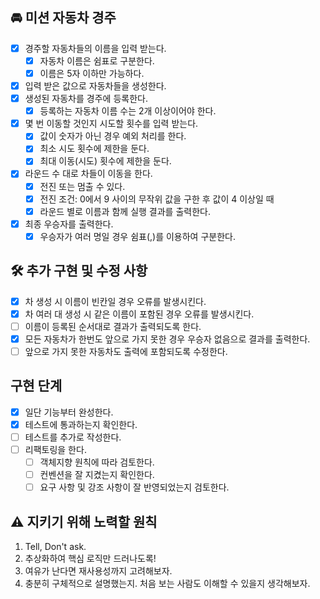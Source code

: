 ## 🚘 미션 자동차 경주  
- [x] 경주할 자동차들의 이름을 입력 받는다.    
  - [x] 자동차 이름은 쉼표로 구분한다.  
  - [x] 이름은 5자 이하만 가능하다.   
- [x] 입력 받은 값으로 자동차들을 생성한다.  
- [x] 생성된 자동차를 경주에 등록한다.    
  - [x] 등록하는 자동차 이름 수는 2개 이상이어야 한다.     
- [x] 몇 번 이동할 것인지 시도할 횟수를 입력 받는다.    
  - [x] 값이 숫자가 아닌 경우 예외 처리를 한다.  
  - [x] 최소 시도 횟수에 제한을 둔다.
  - [x] 최대 이동(시도) 횟수에 제한을 둔다.  
- [x] 라운드 수 대로 차들이 이동을 한다.  
  - [x] 전진 또는 멈출 수 있다.  
  - [x] 전진 조건: 0에서 9 사이의 무작위 값을 구한 후 값이 4 이상일 때  
  - [x] 라운드 별로 이름과 함께 실행 결과를 출력한다.   
- [x] 최종 우승자를 출력한다.  
  - [x] 우승자가 여러 명일 경우 쉼표(,)를 이용하여 구분한다.  
  
## 🛠️ 추가 구현 및 수정 사항  
- [x] 차 생성 시 이름이 빈칸일 경우 오류를 발생시킨다.   
- [x] 차 여러 대 생성 시 같은 이름이 포함된 경우 오류를 발생시킨다.  
- [ ] 이름이 등록된 순서대로 결과가 출력되도록 한다.  
- [x] 모든 자동차가 한번도 앞으로 가지 못한 경우 우승자 없음으로 결과를 출력한다.  
- [ ] 앞으로 가지 못한 자동차도 출력에 포함되도록 수정한다.   

## 구현 단계  
- [x] 일단 기능부터 완성한다.  
- [x] 테스트에 통과하는지 확인한다.  
- [ ] 테스트를 추가로 작성한다.    
- [ ] 리팩토링을 한다.  
  - [ ] 객체지향 원칙에 따라 검토한다.  
  - [ ] 컨벤션을 잘 지켰는지 확인한다.  
  - [ ] 요구 사항 및 강조 사항이 잘 반영되었는지 검토한다.  
  
## ⚠️ 지키기 위해 노력할 원칙  
1. Tell, Don't ask.  
2. 추상화하여 핵심 로직만 드러나도록!   
3. 여유가 난다면 재사용성까지 고려해보자.  
4. 충분히 구체적으로 설명했는지. 처음 보는 사람도 이해할 수 있을지 생각해보자.   